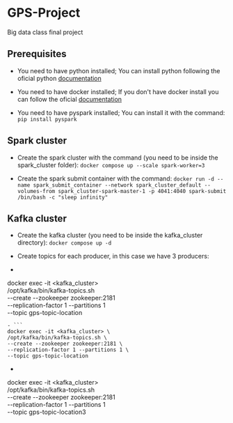 # GPS-Project
Big data class final project

## Prerequisites
- You need to have python installed; You can install python following the oficial python [documentation](https://www.python.org/downloads/)

- You need to have docker installed; If you don't have docker install you can follow the oficial [documentation](https://docs.docker.com/desktop/)

- You need to have pyspark installed; You can install it with the command: 
`pip install pyspark` 

## Spark cluster
- Create the spark cluster with the command (you need to be inside the spark_cluster folder): 
`docker compose up --scale spark-worker=3`

- Create the spark submit container with the command: 
`docker run -d --name spark_submit_container --network spark_cluster_default --volumes-from spark_cluster-spark-master-1 -p 4041:4040 spark-submit /bin/bash -c "sleep infinity"`

## Kafka cluster
- Create the kafka cluster (you need to be inside the kafka_cluster directory): 
`docker compose up -d`

- Create topics for each producer, in this case we have 3 producers:
- ``` 
docker exec -it <kafka_cluster> \
/opt/kafka/bin/kafka-topics.sh \
--create --zookeeper zookeeper:2181 \
--replication-factor 1 --partitions 1 \
--topic gps-topic-location
```
- ``` 
docker exec -it <kafka_cluster> \
/opt/kafka/bin/kafka-topics.sh \
--create --zookeeper zookeeper:2181 \
--replication-factor 1 --partitions 1 \
--topic gps-topic-location
```
- ``` 
docker exec -it <kafka_cluster> \
/opt/kafka/bin/kafka-topics.sh \
--create --zookeeper zookeeper:2181 \
--replication-factor 1 --partitions 1 \
--topic gps-topic-location3
```


